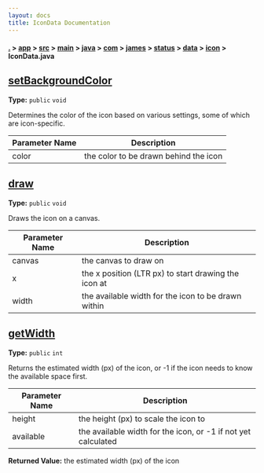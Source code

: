 ```yaml
---
layout: docs
title: IconData Documentation
---
```

#### [.](./../../../../../../../../../index) > [app](./../../../../../../../../index) > [src](./../../../../../../../index) > [main](./../../../../../../index) > [java](./../../../../../index) > [com](./../../../../index) > [james](./../../../index) > [status](./../../index) > [data](./../index) > [icon](./index) > **IconData.java**

## [setBackgroundColor](https://github.com/TheAndroidMaster/Status/blob/master/app/src/main/java/com/james/status/data/icon/IconData.java#L293)

**Type:** `public` `void`

Determines the color of the icon based on various settings, 
some of which are icon-specific. 





|Parameter Name|Description|
|-----|-----|
|color|the color to be drawn behind the icon  |








## [draw](https://github.com/TheAndroidMaster/Status/blob/master/app/src/main/java/com/james/status/data/icon/IconData.java#L388)

**Type:** `public` `void`

Draws the icon on a canvas. 





|Parameter Name|Description|
|-----|-----|
|canvas|the canvas to draw on|
|x|the x position (LTR px) to start drawing the icon at|
|width|the available width for the icon to be drawn within  |








## [getWidth](https://github.com/TheAndroidMaster/Status/blob/master/app/src/main/java/com/james/status/data/icon/IconData.java#L430)

**Type:** `public` `int`

Returns the estimated width (px) of the icon, or -1 
if the icon needs to know the available space 
first. 





|Parameter Name|Description|
|-----|-----|
|height|the height (px) to scale the icon to|
|available|the available width for the icon, or -1 if not yet calculated|


**Returned Value:** the estimated width (px) of the icon  









